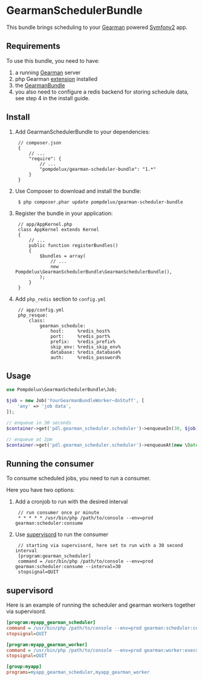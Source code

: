# GearmanSchedulerBundle

This bundle brings scheduling to your [Gearman](http://bernardphp.com/) powered [Symfony2](http://symfony.com/) app.


## Requirements

To use this bundle, you need to have:

1. a running [Gearman](http://gearman.org/) server
2. php Gearman [extension](http://pecl.php.net/package/gearman) installed
3. the [GearmanBundle](https://github.com/mmoreram/GearmanBundle/)
4. you also need to configure a redis backend for storing schedule data, see step 4 in the install guide.


## Install

1. Add GearmanSchedulerBundle to your dependencies:

        // composer.json
        {
            // ...
            "require": {
                // ...
                "pompdelux/gearman-scheduler-bundle": "1.*"
            }
        }
2. Use Composer to download and install the bundle:

        $ php composer.phar update pompdelux/gearman-scheduler-bundle

3. Register the bundle in your application:

        // app/AppKernel.php
        class AppKernel extends Kernel
        {
            // ...
            public function registerBundles()
            {
                $bundles = array(
                    // ...
                    new Pompdelux\GearmanSchedulerBundle\GearmanSchedulerBundle(),
                );
            }
        }

4. Add `php_redis` section to `config.yml`

        // app/config.yml
        php_resque:
            class:
                gearman_schedule:
                    host:     %redis_host%
                    port:     %redis_port%
                    prefix:   %redis_prefix%
                    skip_env: %redis_skip_env%
                    database: %redis_database%
                    auth:     %redis_password%


## Usage

```php
use Pompdelux\GearmanSchedulerBundle\Job;

$job = new Job('YourGearmanBundleWorker~doStuff', [
    'any' => 'job data',
]);

// enqueue in 30 seconds
$container->get('pdl.gearman_scheduler.scheduler')->enqueueIn(30, $job);

// enqueue at 2pm
$container->get('pdl.gearman_scheduler.scheduler')->enqueueAt(new \DateTime('2 pm'), $job);

```


## Running the consumer

To consume scheduled jobs, you need to run a consumer.

Here you have two options:

1. Add a cronjob to run with the desired interval

		// run consumer once pr minute
		* * * * * /usr/bin/php /path/to/console --env=prod gearman:scheduler:consume
2. Use [supervisord](http://supervisord.org/) to run the consumer

		// starting via supervisord, here set to run with a 30 second interval
		[program:gearman_scheduler]
		command = /usr/bin/php /path/to/console --env=prod gearman:scheduler:consume --interval=30
		stopsignal=QUIT


## supervisord

Here is an example of running the scheduler and gearman workers together via supervisord.

```ini
[program:myapp_gearman_scheduler]
command = /usr/bin/php /path/to/console --env=prod gearman:scheduler:consume --interval=30
stopsignal=QUIT

[program:myapp_gearman_worker]
command = /usr/bin/php /path/to/console --env=prod gearman:worker:execute YourGearmanBundleWorker --no-interaction
stopsignal=QUIT

[group:myapp]
programs=myapp_gearman_scheduler,myapp_gearman_worker
```